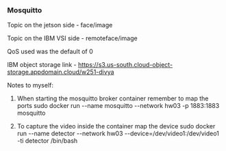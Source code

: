 ### Mosquitto

Topic on the jetson side - face/image

Topic on the IBM VSI side - remoteface/image

QoS used was the default of 0

IBM object storage link - https://s3.us-south.cloud-object-storage.appdomain.cloud/w251-divya

Notes to myself: 
1. When starting the mosquitto broker container remember to map the ports
sudo docker run --name mosquitto --network hw03 -p 1883:1883 mosquitto

2. To capture the video inside the container map the device
sudo docker run --name detector --network hw03 --device=/dev/video1:/dev/video1 -ti detector /bin/bash
